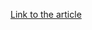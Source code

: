 [Link to the article](https://unit42.paloaltonetworks.com/windows-backdoor-for-novel-c2-communication/)
